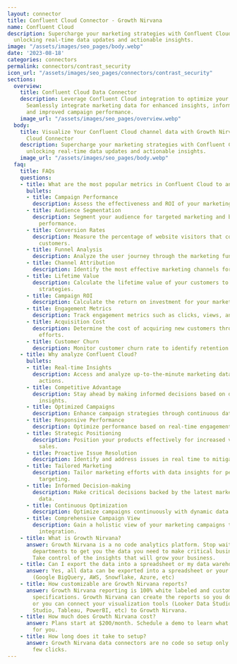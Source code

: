 ```yaml
---
layout: connector
title: Confluent Cloud Connector - Growth Nirvana
name: Confluent Cloud
description: Supercharge your marketing strategies with Confluent Cloud integration,
  unlocking real-time data updates and actionable insights.
image: "/assets/images/seo_pages/body.webp"
date: '2023-08-18'
categories: connectors
permalink: connectors/contrast_security
icon_url: "/assets/images/seo_pages/connectors/contrast_security"
sections:
  overview:
    title: Confluent Cloud Data Connector
    description: Leverage Confluent Cloud integration to optimize your marketing campaigns.
      Seamlessly integrate marketing data for enhanced insights, informed decisions,
      and improved campaign performance.
    image_url: "/assets/images/seo_pages/overview.webp"
  body:
    title: Visualize Your Confluent Cloud channel data with Growth Nirvana's Confluent
      Cloud Connector
    description: Supercharge your marketing strategies with Confluent Cloud integration,
      unlocking real-time data updates and actionable insights.
    image_url: "/assets/images/seo_pages/body.webp"
  faq:
    title: FAQs
    questions:
    - title: What are the most popular metrics in Confluent Cloud to analyze?
      bullets:
      - title: Campaign Performance
        description: Assess the effectiveness and ROI of your marketing campaigns.
      - title: Audience Segmentation
        description: Segment your audience for targeted marketing and better campaign
          performance.
      - title: Conversion Rates
        description: Measure the percentage of website visitors that convert into
          customers.
      - title: Funnel Analysis
        description: Analyze the user journey through the marketing funnel for optimization.
      - title: Channel Attribution
        description: Identify the most effective marketing channels for driving conversions.
      - title: Lifetime Value
        description: Calculate the lifetime value of your customers to inform marketing
          strategies.
      - title: Campaign ROI
        description: Calculate the return on investment for your marketing campaigns.
      - title: Engagement Metrics
        description: Track engagement metrics such as clicks, views, and time on page.
      - title: Acquisition Cost
        description: Determine the cost of acquiring new customers through marketing
          efforts.
      - title: Customer Churn
        description: Monitor customer churn rate to identify retention opportunities.
    - title: Why analyze Confluent Cloud?
      bullets:
      - title: Real-time Insights
        description: Access and analyze up-to-the-minute marketing data for timely
          actions.
      - title: Competitive Advantage
        description: Stay ahead by making informed decisions based on data-driven
          insights.
      - title: Optimized Campaigns
        description: Enhance campaign strategies through continuous data updates.
      - title: Responsive Performance
        description: Optimize performance based on real-time engagement metrics.
      - title: Strategic Positioning
        description: Position your products effectively for increased visibility and
          sales.
      - title: Proactive Issue Resolution
        description: Identify and address issues in real time to mitigate risks.
      - title: Tailored Marketing
        description: Tailor marketing efforts with data insights for personalized
          targeting.
      - title: Informed Decision-making
        description: Make critical decisions backed by the latest marketing performance
          data.
      - title: Continuous Optimization
        description: Optimize campaigns continuously with dynamic data updates.
      - title: Comprehensive Campaign View
        description: Gain a holistic view of your marketing campaigns through real-time
          integration.
    - title: What is Growth Nirvana?
      answer: Growth Nirvana is a no code analytics platform. Stop waiting for other
        departments to get you the data you need to make critical business decisions.
        Take control of the insights that will grow your business.
    - title: Can I export the data into a spreadsheet or my data warehouse?
      answer: Yes, all data can be exported into a spreadsheet or your data warehouse
        (Google BigQuery, AWS, Snowflake, Azure, etc)
    - title: How customizable are Growth Nirvana reports?
      answer: Growth Nirvana reporting is 100% white labeled and customized to your
        specifications. Growth Nirvana can create the reports so you don’t have to
        or you can connect your visualization tools (Looker Data Studio/Google Data
        Studio, Tableau, PowerBI, etc) to Growth Nirvana.
    - title: How much does Growth Nirvana cost?
      answer: Plans start at $200/month. Schedule a demo to learn what plan is best
        for you.
    - title: How long does it take to setup?
      answer: Growth Nirvana data connectors are no code so setup only requires a
        few clicks.
---
```

